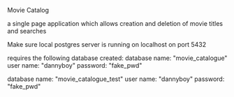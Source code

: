 Movie Catalog

a single page application which allows creation and deletion of movie titles and searches

Make sure local postgres server is running on localhost on port 5432

requires the following database created:
database name: "movie_catalogue"
user name: "dannyboy"
password: "fake_pwd"

database name: "movie_catalogue_test"
user name: "dannyboy"
password: "fake_pwd"